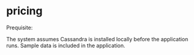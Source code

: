 # pricing

Prequisite:

The system assumes Cassandra is installed locally before the application runs. 
Sample data is included in the application. 
